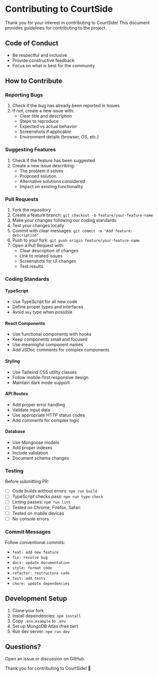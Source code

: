 # Contributing to CourtSide

Thank you for your interest in contributing to CourtSide! This document provides guidelines for contributing to the project.

## Code of Conduct

- Be respectful and inclusive
- Provide constructive feedback
- Focus on what is best for the community

## How to Contribute

### Reporting Bugs

1. Check if the bug has already been reported in Issues
2. If not, create a new issue with:
   - Clear title and description
   - Steps to reproduce
   - Expected vs actual behavior
   - Screenshots if applicable
   - Environment details (browser, OS, etc.)

### Suggesting Features

1. Check if the feature has been suggested
2. Create a new issue describing:
   - The problem it solves
   - Proposed solution
   - Alternative solutions considered
   - Impact on existing functionality

### Pull Requests

1. Fork the repository
2. Create a feature branch: `git checkout -b feature/your-feature-name`
3. Make your changes following our coding standards
4. Test your changes locally
5. Commit with clear messages: `git commit -m "Add feature: description"`
6. Push to your fork: `git push origin feature/your-feature-name`
7. Open a Pull Request with:
   - Clear description of changes
   - Link to related issues
   - Screenshots for UI changes
   - Test results

### Coding Standards

#### TypeScript
- Use TypeScript for all new code
- Define proper types and interfaces
- Avoid `any` type when possible

#### React Components
- Use functional components with hooks
- Keep components small and focused
- Use meaningful component names
- Add JSDoc comments for complex components

#### Styling
- Use Tailwind CSS utility classes
- Follow mobile-first responsive design
- Maintain dark mode support

#### API Routes
- Add proper error handling
- Validate input data
- Use appropriate HTTP status codes
- Add comments for complex logic

#### Database
- Use Mongoose models
- Add proper indexes
- Include validation
- Document schema changes

### Testing

Before submitting PR:
- [ ] Code builds without errors: `npm run build`
- [ ] TypeScript checks pass: `npm run type-check`
- [ ] Linting passes: `npm run lint`
- [ ] Tested on Chrome, Firefox, Safari
- [ ] Tested on mobile devices
- [ ] No console errors

### Commit Messages

Follow conventional commits:
- `feat: add new feature`
- `fix: resolve bug`
- `docs: update documentation`
- `style: format code`
- `refactor: restructure code`
- `test: add tests`
- `chore: update dependencies`

## Development Setup

1. Clone your fork
2. Install dependencies: `npm install`
3. Copy `.env.example` to `.env`
4. Set up MongoDB Atlas (free tier)
5. Run dev server: `npm run dev`

## Questions?

Open an issue or discussion on GitHub.

Thank you for contributing to CourtSide! 🎉
